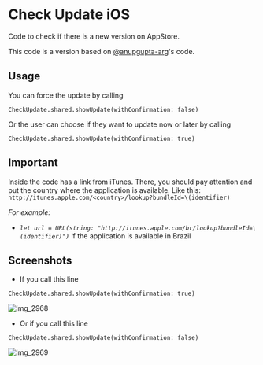 # Check Update iOS

Code to check if there is a new version on AppStore.

This code is a version based on [@anupgupta-arg](https://github.com/anupgupta-arg/iOS-Swift-ArgAppUpdater)'s code.

## Usage

You can force the update by calling

```
CheckUpdate.shared.showUpdate(withConfirmation: false)
```

Or the user can choose if they want to update now or later by calling

```
CheckUpdate.shared.showUpdate(withConfirmation: true)
```

## Important

Inside the code has a link from iTunes. There, you should pay attention and put the country where the application is available.
Like this: ``http://itunes.apple.com/<country>/lookup?bundleId=\(identifier)``

*For example:*
- *``let url = URL(string: "http://itunes.apple.com/br/lookup?bundleId=\(identifier)")``* if the application is available in Brazil

## Screenshots

- If you call this line 
```
CheckUpdate.shared.showUpdate(withConfirmation: true)
```

![img_2968](https://user-images.githubusercontent.com/6472263/43183229-09700046-9002-11e8-8548-1aa1dd446b33.PNG)

- Or if you call this line 
```
CheckUpdate.shared.showUpdate(withConfirmation: false)
```

![img_2969](https://user-images.githubusercontent.com/6472263/43183234-0c248ee2-9002-11e8-8a62-f703477969fd.PNG) 

